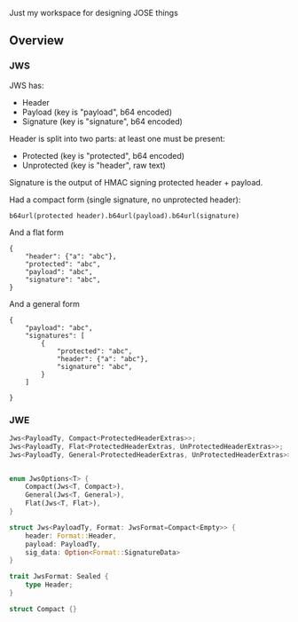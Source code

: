 Just my workspace for designing JOSE things

## Overview

### JWS

JWS has:

- Header
- Payload (key is "payload", b64 encoded)
- Signature (key is "signature", b64 encoded)

Header is split into two parts: at least one must be present:

- Protected (key is "protected", b64 encoded)
- Unprotected (key is "header", raw text)

Signature is the output of HMAC signing protected header + payload.

Had a compact form (single signature, no unprotected header):

```text
b64url(protected header).b64url(payload).b64url(signature)
```

And a flat form

```json5
{
    "header": {"a": "abc"},
    "protected": "abc",
    "payload": "abc",
    "signature": "abc",
}
```

And a general form

```json5
{
    "payload": "abc",
    "signatures": [
        {
            "protected": "abc",
            "header": {"a": "abc"},
            "signature": "abc",
        }
    ]

}
```


### JWE



```rust
Jws<PayloadTy, Compact<ProtectedHeaderExtras>>;
Jws<PayloadTy, Flat<ProtectedHeaderExtras, UnProtectedHeaderExtras>>;
Jws<PayloadTy, General<ProtectedHeaderExtras, UnProtectedHeaderExtras>>;


enum JwsOptions<T> {
    Compact(Jws<T, Compact>),
    General(Jws<T, General>),
    Flat(Jws<T, Flat>),
}

struct Jws<PayloadTy, Format: JwsFormat=Compact<Empty>> {
    header: Format::Header,
    payload: PayloadTy,
    sig_data: Option<Format::SignatureData>
}

trait JwsFormat: Sealed {
    type Header;
}

struct Compact {}

```
